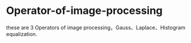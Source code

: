 # Operator-of-image-processing
these are 3 Operators of image processing，Gauss、Laplace、Histogram equalization.
